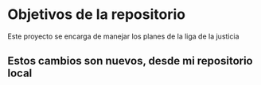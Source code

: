 # Objetivos de la repositorio

Este proyecto se encarga de manejar los planes de la liga de la justicia


## Estos cambios son nuevos, desde mi repositorio local
